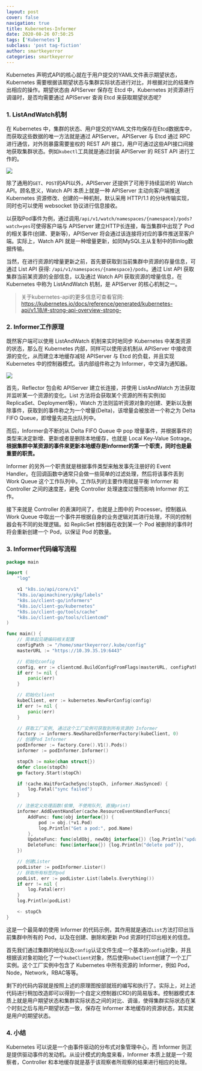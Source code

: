 ```yaml
---
layout: post
cover: false
navigation: true
title: Kubernetes-Informer
date: 2020-08-26 07:50:25
tags: ['Kubernetes']
subclass: 'post tag-fiction'
author: smartkeyerror
categories: smartkeyerror
---
```



Kubernetes 声明式API的核心就在于用户提交的YAML文件表示期望状态，Kubernetes 需要根据该期望状态与集群实际状态进行对比，并根据对比的结果作出相应的操作。期望状态由 APIServer 保存在 Etcd 中，Kubernetes 对资源进行调谐时，是否均需要通过 APIServer 查询 Etcd 来获取期望状态呢?

<!---more--->

### 1. ListAndWatch机制

在 Kubernetes 中，集群的状态、用户提交的YAML文件均保存在Etcd数据库中，而获取这些数据的唯一方法就是通过 APIServer。APIServer 与 Etcd 通过 RPC 进行通信，对外则暴露需要鉴权的 REST API 接口，用户可通过这些API接口间接地获取集群状态。例如`kubectl`工具就是通过封装 APIServer 的 REST API 进行工作的。

![](https://smartkeyerror.oss-cn-shenzhen.aliyuncs.com/ZeroMind/Kubernetes/Informer/client-apiserver-etcd-communicate.png)

除了通用的`GET`、`POST`的API以外，APIServer 还提供了可用于持续监听的 Watch API。顾名思义，Watch API 本质上就是一种 APIServer 主动向客户端推送 Kubernetes 资源修改、创建的一种机制，默认采用 HTTP/1.1 的分块传输实现，同时也可以使用 websocket 协议进行信息接收。

以获取Pod事件为例，通过调用`/api/v1/watch/namespaces/{namespace}/pods?watch=yes`可使得客户端与 APIServer 建立HTTP长连接，每当集群中出现了 Pod 的相关事件(创建、更新等)，APIServer 将会通过该连接将对应的事件推送至客户端。实际上，Watch API 就是一种增量更新，如同MySQL主从复制中的Binlog数据传输。

当然，在进行资源的增量更新之前，首先要获取到当前集群中资源的存量信息，可通过 List API 获得: `/api/v1/namespaces/{namespace}/pods`。通过 List API 获取集群当前某资源的全部信息，以及通过 Watch API 获取资源的增量信息，在 Kubernetes 中称为 ListAndWatch 机制，是 APIServer 的核心机制之一。

> 关于kubernetes-api的更多信息可查看官网:
https://kubernetes.io/docs/reference/generated/kubernetes-api/v1.18/#-strong-api-overview-strong-

### 2. Informer工作原理

既然客户端可以使用 ListAndWatch 机制来实时地同步 Kubernetes 中某类资源的状态，那么在 Kubernetes 内部，同样可以使用该机制从 APIServer 中接收资源的变化，从而建立本地缓存减轻 APIServer 与 Etcd 的负载，并且实现 Kubernetes 中的控制器模式。该内部组件称之为 Informer，中文译为通知器。

![](https://smartkeyerror.oss-cn-shenzhen.aliyuncs.com/ZeroMind/Kubernetes/Informer/informer.png?)

首先，Reflector 包会和 APIServer 建立长连接，并使用 ListAndWatch 方法获取并监听某一个资源的变化。List 方法将会获取某个资源的所有实例(如ReplicaSet、Deployment等)，Watch 方法则监听资源对象的创建、更新以及删除事件，获取到的事件称之为一个增量(Delta)，该增量会被放进一个称之为 Delta FIFO Queue，即增量先进先出队列中。

而后，Informer会不断的从 Delta FIFO Queue 中 pop 增量事件，并根据事件的类型来决定新增、更新或者是删除本地缓存，也就是 Local Key-Value Sotrage。**根据集群中某资源的事件来更新本地缓存是Informer的第一个职责，同时也是最重要的职责。**

Informer 的另外一个职责就是根据事件类型来触发事先注册好的 Event Handler。在回调函数中通常只会做一些简单的过滤处理，然后将该事件丢到 Work Queue 这个工作队列中。工作队列的主要作用就是平衡 Informer 和 Controller 之间的速度差，避免 Controller 处理速度过慢而影响 Informer 的工作。

接下来就是 Controller 的表演时间了，也就是上图中的 Processer。控制器从 Work Queue 中取出一个事件并根据自身的业务逻辑对其进行处理，不同的控制器会有不同的处理逻辑。如 ReplicSet 控制器在收到某一个 Pod 被删除的事件时将会重新创建一个 Pod，以保证 Pod 的数量。

### 3. Informer代码编写流程

```go
package main

import (
	"log"

	v1 "k8s.io/api/core/v1"
	"k8s.io/apimachinery/pkg/labels"
	"k8s.io/client-go/informers"
	"k8s.io/client-go/kubernetes"
	"k8s.io/client-go/tools/cache"
	"k8s.io/client-go/tools/clientcmd"
)

func main() {
	// 简单起见硬编码相关配置
	configPath := "/home/smartkeyerror/.kube/config"
	masterURL := "https://10.39.35.19:6443"

	// 初始化config
	config, err := clientcmd.BuildConfigFromFlags(masterURL, configPath)
	if err != nil {
		panic(err)
	}

	// 初始化client
	kubeClient, err := kubernetes.NewForConfig(config)
	if err != nil {
		panic(err)
	}

	// 获取工厂实例, 通过这个工厂实例可获取到所有资源的 Informer
	factory := informers.NewSharedInformerFactory(kubeClient, 0)
	// 创建Pod Informer
	podInformer := factory.Core().V1().Pods()
	informer := podInformer.Informer()

	stopCh := make(chan struct{})
	defer close(stopCh)
	go factory.Start(stopCh)

	if !cache.WaitForCacheSync(stopCh, informer.HasSynced) {
		log.Fatal("sync failed")
	}

	// 注册定义处理函数(偷懒, 不使用队列, 直接print)
	informer.AddEventHandler(cache.ResourceEventHandlerFuncs{
		AddFunc: func(obj interface{}) {
			pod := obj.(*v1.Pod)
			log.Println("Get a pod:", pod.Name)
		},
		UpdateFunc: func(oldObj, newObj interface{}) {log.Println("update pod")},
		DeleteFunc: func(interface{}) {log.Println("delete pod")},
	})

	// 创建Lister
	podLister := podInformer.Lister()
	// 获取所有标签的pod
	podList, err := podLister.List(labels.Everything())
	if err != nil {
		log.Fatal(err)
	}
	log.Println(podList)

	<- stopCh
}
```

这是一个最简单的使用 Informer 的代码示例，其作用就是通过`List`方法打印出当前集群中所有的 Pod，以及在创建、删除和更新 Pod 资源时打印出相关的信息。

首先我们通过集群的地址以及`config`认证文件生成一个基本的`config`对象，并且根据该对象初始化了一个`kubeClient`对象，然后使用`kubeClient`创建了一个工厂实例。这个工厂实例中包含了 Kubernetes 中所有资源的 Informer，例如 Pod，Node，Network，RBAC等等。

剩下的代码内容就是按照上述的原理图按部就班的编写和执行了。实际上，对上述代码进行稍加改造即可以得到一个自定义控制器(CRD)的简易版本。控制器模式本质上就是用户期望状态和集群实际状态之间的对比、调谐，使得集群实际状态在某个时刻之后与用户期望状态一致，保存在 Informer 本地缓存的资源状态，其实就是用户的期望状态。

### 4. 小结

Kubernetes 可以说是一个由事件驱动的分布式对象管理中心，而 Informer 则正是提供驱动事件的发动机。从设计模式的角度来看，Informer 本质上就是一个观察者，Controller 和本地缓存就是基于该观察者所观察的结果进行相应的处理。
